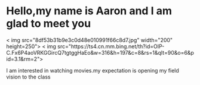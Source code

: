<!DOCTYPE html>
<html>

<body>

<h1>Hello,my name is Aaron and I am glad to meet you</h1>
< img   src="8df53b31b9e3c0d48e010991f66c8d7.jpg" width="200" height=250">
< img   src="https://ts4.cn.mm.bing.net/th?id=OIP-C.Fx6P4aoVRKGGircQ7tgtggHaEo&w=316&h=197&c=8&rs=1&qlt=90&o=6&pid=3.1&rm=2">                                                                           
<p>I am interested in watching movies.my expectation is opening my field vision to the class</p >

</body>
</html>
